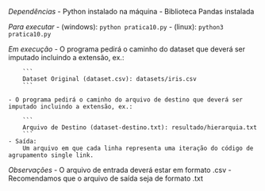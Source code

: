 *Dependências*
    - Python instalado na máquina
    - Biblioteca Pandas instalada

*Para executar*
    - (windows): `python pratica10.py`
    - (linux): `python3 pratica10.py`

*Em execução*
    - O programa pedirá o caminho do dataset que deverá ser imputado incluindo a extensão, ex.:

        ```
        Dataset Original (dataset.csv): datasets/iris.csv
        ```

    - O programa pedirá o caminho do arquivo de destino que deverá ser imputado incluindo a extensão, ex.:

        ```
        Arquivo de Destino (dataset-destino.txt): resultado/hierarquia.txt
        ```
    - Saída:
        Um arquivo em que cada linha representa uma iteração do código de agrupamento single link.

*Observações*
    - O arquivo de entrada deverá estar em formato .csv
    - Recomendamos que o arquivo de saída seja de formato .txt
